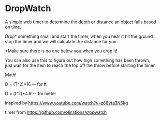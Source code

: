 # DropWatch

A simple web timer to determine the depth or distance an object falls based on time.

Drop* something small and start the timer, when you hear it hit the ground stop the timer and we will calculate the distance for you.

*Make sure there is no one below you when you drop it!

You can also use this to figure out how high something has been thrown, just wait for the item to reach the top off the throw before starting the timer.

Math!

D = (T^2)*16 -- for ft

D = (t^2)*4.9 -- for meter

inspired by https://www.youtube.com/watch?v=z68vta3N5kg 

timer from https://github.com/olinations/stopwatch

